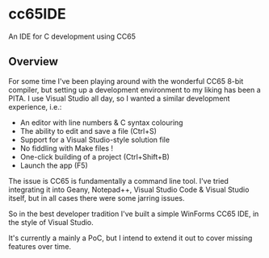 # cc65IDE

An IDE for C development using CC65

## Overview

For some time I've been playing around with the wonderful CC65 8-bit compiler, but setting up a development environment to my liking has been a PITA. I use Visual Studio all day, so I wanted a similar development experience, i.e.:

* An editor with line numbers & C syntax colouring
* The ability to edit and save a file (Ctrl+S)
* Support for a Visual Studio-style solution file
* No fiddling with Make files !
* One-click building of a project (Ctrl+Shift+B)
* Launch the app (F5)

The issue is CC65 is fundamentally a command line tool. I've tried integrating it into Geany, Notepad++, Visual Studio Code & Visual Studio itself, but in all cases there were some jarring issues.

So in the best developer tradition I've built a simple WinForms CC65 IDE, in the style of Visual Studio.

It's currently a mainly a PoC, but I intend to extend it out to cover missing features over time.
